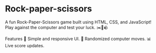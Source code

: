 # Rock-paper-scissors

A fun Rock-Paper-Scissors game built using HTML, CSS, and JavaScript! Play against the computer and test your luck. ✂️📜🪨

Features
🎨 Simple and responsive UI.
🤖 Randomized computer moves.
📊 Live score updates.
